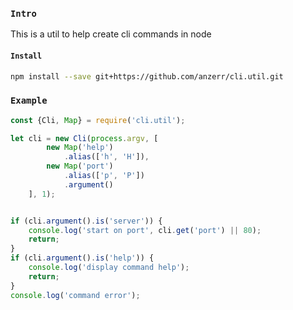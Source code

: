 
### `Intro`
This is a util to help create cli commands in node

#### `Install`
``` bash
npm install --save git+https://github.com/anzerr/cli.util.git
```

### `Example`
``` javascript
const {Cli, Map} = require('cli.util');

let cli = new Cli(process.argv, [
		new Map('help')
			.alias(['h', 'H']),
		new Map('port')
			.alias(['p', 'P'])
			.argument()
	], 1);


if (cli.argument().is('server')) {
	console.log('start on port', cli.get('port') || 80);
	return;
}
if (cli.argument().is('help')) {
	console.log('display command help');
	return;
}
console.log('command error');
```